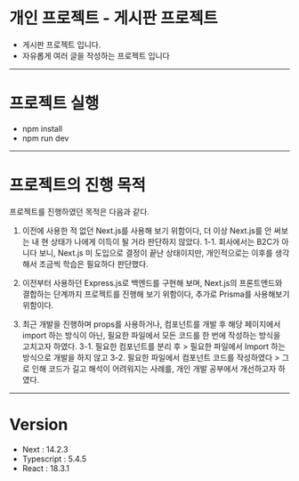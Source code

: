 # 개인 프로젝트 - 게시판 프로젝트
- 게시판 프로젝트 입니다.
- 자유롭게 여러 글을 작성하는 프로젝트 입니다

---

# 프로젝트 실행
- npm install
- npm run dev

---

# 프로젝트의 진행 목적
프로젝트를 진행하였던 목적은 다음과 같다.

1. 이전에 사용한 적 없던 Next.js를 사용해 보기 위함이다, 더 이상 Next.js를 안 써보는 내 현 상태가 나에게 이득이 될 거라 판단하지 않았다.
1-1. 회사에서는 B2C가 아니다 보니, Next.js 미 도입으로 결정이 끝난 상태이지만, 개인적으로는 이후를 생각해서 조금씩 학습은 필요하다 판단했다.

2. 이전부터 사용하던 Express.js로 백엔드를 구현해 보며, Next.js의 프론트엔드와 결합하는 단계까지 프로젝트를 진행해 보기 위함이다, 추가로 Prisma를 사용해보기 위함이다.

3. 최근 개발을 진행하며 props를 사용하거나, 컴포넌트를 개발 후 해당 페이지에서 import 하는 방식이 아닌, 필요한 파일에서 모든 코드를 한 번에 작성하는 방식을 고치고자 하였다.
3-1. 필요한 컴포넌트를 분리 후 > 필요한 파일에서 Import 하는 방식으로 개발을 하지 않고
3-2. 필요한 파일에서 컴포넌트 코드를 작성하였다 > 그로 인해 코드가 길고 해석이 어려워지는 사례를, 개인 개발 공부에서 개선하고자 하였다.
---

# Version
- Next : 14.2.3
- Typescript : 5.4.5
- React : 18.3.1
